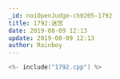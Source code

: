 ```yaml
---
_id: noiOpenJudge-ch0205-1792
title: 1792:迷宫
date: 2019-08-09 12:13
update: 2019-08-09 12:13
author: Rainboy
---
```


```c
<%- include("1792.cpp") %>
```

